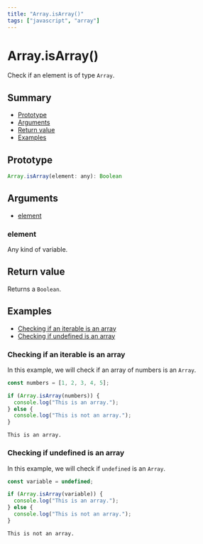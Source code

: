 ```yaml
---
title: "Array.isArray()"
tags: ["javascript", "array"]
---
```


# Array.isArray()

Check if an element is of type `Array`.

## Summary

- [Prototype](#prototype)
- [Arguments](#arguments)
- [Return value](#return-value)
- [Examples](#examples)

## Prototype

```javascript
Array.isArray(element: any): Boolean
```

## Arguments

- [element](#element)

### element

Any kind of variable.

## Return value

Returns a `Boolean`.

## Examples

- [Checking if an iterable is an array](#checking-if-an-iterable-is-an-array)
- [Checking if undefined is an array](#checking-if-undefined-is-an-array)

### Checking if an iterable is an array

In this example, we will check if an array of numbers is an `Array`.

```javascript
const numbers = [1, 2, 3, 4, 5];

if (Array.isArray(numbers)) {
  console.log("This is an array.");
} else {
  console.log("This is not an array.");
}
```

```
This is an array.
```

### Checking if undefined is an array

In this example, we will check if `undefined` is an `Array`.

```javascript
const variable = undefined;

if (Array.isArray(variable)) {
  console.log("This is an array.");
} else {
  console.log("This is not an array.");
}
```

```
This is not an array.
```
